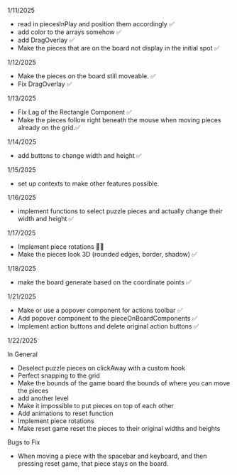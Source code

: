 1/11/2025

- read in piecesInPlay and position them accordingly ✅
- add color to the arrays somehow ✅
- add DragOverlay ✅
- Make the pieces that are on the board not display in the initial spot ✅

1/12/2025

- Make the pieces on the board still moveable. ✅
- Fix DragOverlay ✅

1/13/2025

- Fix Lag of the Rectangle Component ✅
- Make the pieces follow right beneath the mouse when moving pieces already on the grid.✅

1/14/2025

- add buttons to change width and height ✅

1/15/2025

- set up contexts to make other features possible.

1/16/2025

- implement functions to select puzzle pieces and actually change their width and height ✅

1/17/2025

- Implement piece rotations 😵‍💫
- Make the pieces look 3D (rounded edges, border, shadow) ✅

1/18/2025

- make the board generate based on the coordinate points ✅

1/21/2025

- Make or use a popover component for actions toolbar ✅
- Add popover component to the pieceOnBoardComponents ✅
- Implement action buttons and delete original action buttons ✅

1/22/2025

In General

- Deselect puzzle pieces on clickAway with a custom hook
- Perfect snapping to the grid
- Make the bounds of the game board the bounds of where you can move the pieces
- add another level
- Make it impossible to put pieces on top of each other
- Add animations to reset function
- Implement piece rotations
- Make reset game reset the pieces to their original widths and heights

Bugs to Fix

- When moving a piece with the spacebar and keyboard, and then pressing reset game, that piece stays on the board.
